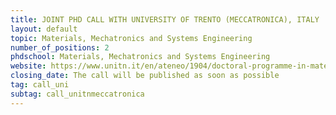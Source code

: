```yaml
---
title: JOINT PHD CALL WITH UNIVERSITY OF TRENTO (MECCATRONICA), ITALY
layout: default
topic: Materials, Mechatronics and Systems Engineering
number_of_positions: 2
phdschool: Materials, Mechatronics and Systems Engineering
website: https://www.unitn.it/en/ateneo/1904/doctoral-programme-in-materials-mechatronics-and-systems-engineering 
closing_date: The call will be published as soon as possible
tag: call_uni
subtag: call_unitnmeccatronica
---
```

